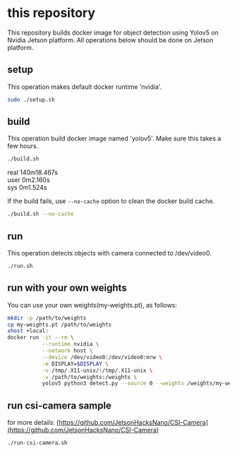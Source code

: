 
# this repository

This repository builds docker image for object detection using Yolov5 on Nvidia Jetson platform.
All operations below should be done on Jetson platform.

## setup

This operation makes default docker runtime 'nvidia'.

```bash
sudo ./setup.sh
```

## build

This operation build docker image named 'yolov5'.
Make sure this takes a few hours.

```bash
./build.sh
```

real    140m18.467s  
user    0m2.160s  
sys     0m1.524s  


If the build fails, use `--no-cache` option to clean the docker build cache.

```bash
./build.sh --no-cache
```

## run

This operation detects objects with camera connected to /dev/video0.

```bash
./run.sh
```

## run with your own weights

You can use your own weights(my-weights.pt), as follows:

```bash
mkdir -p /path/to/weights
cp my-weights.pt /path/to/weights
xhost +local:
docker run -it --rm \
           --runtime nvidia \
           --network host \
           --device /dev/video0:/dev/video0:mrw \
           -e DISPLAY=$DISPLAY \
           -v /tmp/.X11-unix/:/tmp/.X11-unix \
           -v /path/to/weights:/weights \
           yolov5 python3 detect.py --source 0 --weights /weights/my-weights.pt
```

## run csi-camera sample

for more details: [https://github.com/JetsonHacksNano/CSI-Camera](https://github.com/JetsonHacksNano/CSI-Camera)

```bash
./run-csi-camera.sh
```
